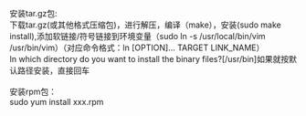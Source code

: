 安装tar.gz包:<br>
下载tar.gz(或其他格式压缩包)，进行解压，编译（make），安装(sudo make install),添加软链接/符号链接到环境变量（sudo ln -s /usr/local/bin/vim /usr/bin/vim）（对应命令格式：ln [OPTION]... TARGET LINK_NAME）<br>
In which directory do you want to install the binary files?[/usr/bin]如果就按默认路径安装，直接回车<br><br>
安装rpm包：<br>
sudo yum install xxx.rpm
